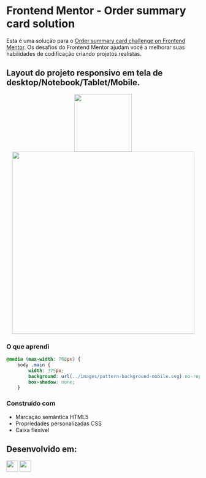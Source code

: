 # Frontend Mentor - Order summary card solution
Esta é uma solução para o [Order summary card challenge on Frontend Mentor](https://www.frontendmentor.io/challenges/order-summary-component-QlPmajDUj). Os desafios do Frontend Mentor ajudam você a melhorar suas habilidades de codificação criando projetos realistas.
## Layout do projeto responsivo em tela de desktop/Notebook/Tablet/Mobile.
<div align="center">
  <img src="https://github.com/HumbertoFox/repository/assets/126817628/48665ca5-6482-43d1-a5af-44c232ab0d1d" width="150px"/>
  <img src="https://github.com/HumbertoFox/repository/assets/126817628/a1da390a-adc6-40f9-ac58-d9c7e6da38d5" width="475px"/>
</div>

### O que aprendi

```css
@media (max-width: 768px) {
    body .main {
        width: 375px;
        background: url(../images/pattern-background-mobile.svg) no-repeat;
        box-shadow: none;
    }
```

### Construído com
- Marcação semântica HTML5
- Propriedades personalizadas CSS
- Caixa flexível
## Desenvolvido em:
<div>
  <img src="https://cdn.jsdelivr.net/gh/devicons/devicon/icons/html5/html5-original.svg" width="30px"/>
  <img src="https://cdn.jsdelivr.net/gh/devicons/devicon/icons/css3/css3-original.svg" width="30px"/>
</div>
